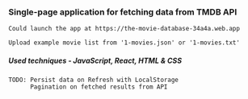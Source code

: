 ### Single-page application for fetching data from TMDB API

    Could launch the app at https://the-movie-database-34a4a.web.app

    Upload example movie list from '1-movies.json' or '1-movies.txt'

##### Used techniques - JavaScript, React, HTML & CSS

    TODO: Persist data on Refresh with LocalStorage
          Pagination on fetched results from API
